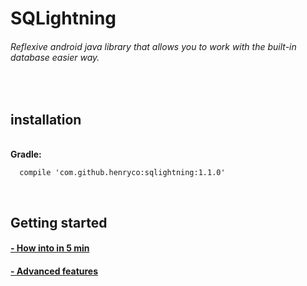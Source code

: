 # SQLightning
###### Reflexive android java library that allows you to work with the built-in database easier way.

<br>
<h2> installation </h2><br>
<b>Gradle:</b>

```Gradle
  compile 'com.github.henryco:sqlightning:1.1.0'
```
<br><h2> Getting started </h2>
<h4> <a href="https://github.com/henryco/SQLightning/wiki/How-into-in-5-min"> - How into in 5 min </a></h4>
<h4> <a href="https://github.com/henryco/SQLightning/wiki/Advanced-features"> - Advanced features </a></h4>
